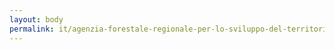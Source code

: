 ```yaml
---
layout: body
permalink: it/agenzia-forestale-regionale-per-lo-sviluppo-del-territorio-e-dell-ambiente-della-sardegna/
---
```


